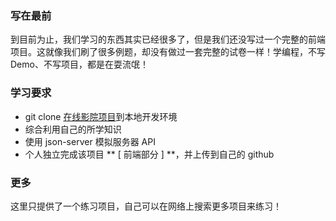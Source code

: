 ### 写在最前

到目前为止，我们学习的东西其实已经很多了，但是我们还没写过一个完整的前端项目。这就像我们刷了很多例题，却没有做过一套完整的试卷一样！学编程，不写 Demo、不写项目，都是在耍流氓！

### 学习要求

* git clone [在线影院项目](https://github.com/CoolCodeTribe/MovieTheatre.git)到本地开发环境
* 综合利用自己的所学知识
* 使用 json-server 模拟服务器 API
* 个人独立完成该项目 ** [ 前端部分 ] **，并上传到自己的 github

### 更多

这里只提供了一个练习项目，自己可以在网络上搜索更多项目来练习！
